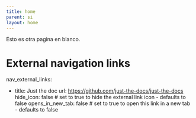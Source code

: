```yaml
---
title: home
parent: si
layout: home
---
```

Esto es otra pagina en blanco.
# External navigation links
nav_external_links:
  - title: Just the doc
    url: https://github.com/just-the-docs/just-the-docs
    hide_icon: false # set to true to hide the external link icon - defaults to false
    opens_in_new_tab: false # set to true to open this link in a new tab - defaults to false
